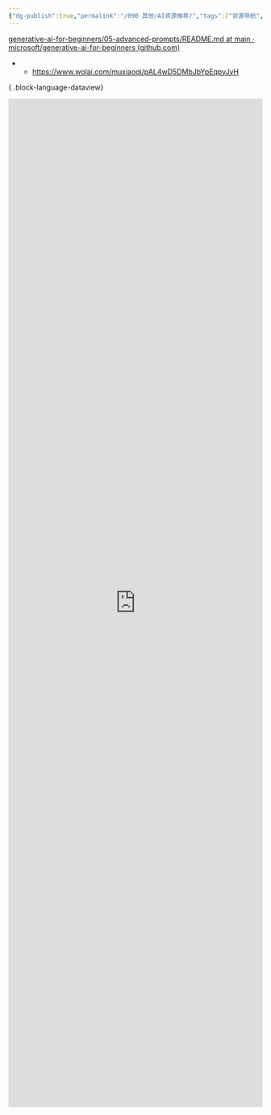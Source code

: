 ```yaml
---
{"dg-publish":true,"permalink":"/090 其他/AI资源推荐/","tags":["资源导航","ai"]}
---
```



[generative-ai-for-beginners/05-advanced-prompts/README.md at main · microsoft/generative-ai-for-beginners (github.com)](https://github.com/microsoft/generative-ai-for-beginners/blob/main/05-advanced-prompts/README.md?WT.mc_id=academic-105485-koreyst)
- - https://www.wolai.com/muxiaoqi/pAL4wD5DMbJbYpEqpyJyH


{ .block-language-dataview}

<iframe width="100%" height="2000" src="https://www.wolai.com/muxiaoqi/pAL4wD5DMbJbYpEqpyJyH" frameborder="0" allow="accelerometer; autoplay; clipboard-write; encrypted-media; gyroscope; picture-in-picture; web-share" allowfullscreen></iframe>
